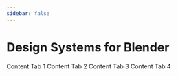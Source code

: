 ```yaml
---
sidebar: false
---
```


# Design Systems for Blender

<UiTabContainer>
  <UiTab name="Tab 1">Content Tab 1</UiTab>
  <UiTab name="Tab 2">Content Tab 2</UiTab>
  <UiTab name="Tab 3">Content Tab 3</UiTab>
  <UiTab name="Tab 4">Content Tab 4</UiTab>
</UiTabContainer>